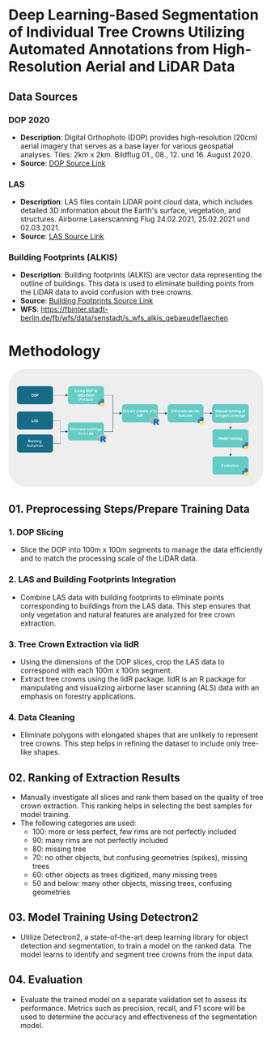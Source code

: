 # Deep Learning-Based Segmentation of Individual Tree Crowns Utilizing Automated Annotations from High-Resolution Aerial and LiDAR Data

## Data Sources

### DOP 2020
- **Description**: Digital Orthophoto (DOP) provides high-resolution (20cm) aerial imagery that serves as a base layer for various geospatial analyses. Tiles: 2km x 2km. Bildflug 01., 08., 12. und 16. August 2020.
- **Source**: [DOP Source Link](https://daten.berlin.de/datensaetze/digitale-farbige-orthophotos-2020-dop20rgb-wms)

### LAS
- **Description**: LAS files contain LiDAR point cloud data, which includes detailed 3D information about the Earth's surface, vegetation, and structures. Airborne Laserscanning Flug 24.02.2021, 25.02.2021 und 02.03.2021.
- **Source**: [LAS Source Link](https://fbinter.stadt-berlin.de/fb/berlin/service_intern.jsp?id=a_als@senstadt&type=FEED)

### Building Footprints (ALKIS)
- **Description**: Building footprints (ALKIS) are vector data representing the outline of buildings. This data is used to eliminate building points from the LiDAR data to avoid confusion with tree crowns.
- **Source**: [Building Footprints Source Link](https://www.berlin.de/sen/sbw/stadtdaten/geoportal/liegenschaftskataster/)
- **WFS**: https://fbinter.stadt-berlin.de/fb/wfs/data/senstadt/s_wfs_alkis_gebaeudeflaechen

# Methodology 
![workflow](./thesis.drawio.png)

## 01. Preprocessing Steps/Prepare Training Data

### 1. DOP Slicing
- Slice the DOP into 100m x 100m segments to manage the data efficiently and to match the processing scale of the LiDAR data.

### 2. LAS and Building Footprints Integration
- Combine LAS data with building footprints to eliminate points corresponding to buildings from the LAS data. This step ensures that only vegetation and natural features are analyzed for tree crown extraction.

### 3. Tree Crown Extraction via lidR
- Using the dimensions of the DOP slices, crop the LAS data to correspond with each 100m x 100m segment.
- Extract tree crowns using the lidR package. lidR is an R package for manipulating and visualizing airborne laser scanning (ALS) data with an emphasis on forestry applications.

### 4. Data Cleaning
- Eliminate polygons with elongated shapes that are unlikely to represent tree crowns. This step helps in refining the dataset to include only tree-like shapes.

## 02. Ranking of Extraction Results
- Manually investigate all slices and rank them based on the quality of tree crown extraction. This ranking helps in selecting the best samples for model training.
- The following categories are used:
  - 100: more or less perfect, few rims are not perfectly included
  - 90: many rims are not perfectly included
  - 80: missing tree
  - 70: no other objects, but confusing geometries (spikes), missing trees
  - 60: other objects as trees digitized, many missing trees
  - 50 and below: many other objects, missing trees, confusing geometries

## 03. Model Training Using Detectron2
- Utilize Detectron2, a state-of-the-art deep learning library for object detection and segmentation, to train a model on the ranked data. The model learns to identify and segment tree crowns from the input data.

## 04. Evaluation
- Evaluate the trained model on a separate validation set to assess its performance. Metrics such as precision, recall, and F1 score will be used to determine the accuracy and effectiveness of the segmentation model.
